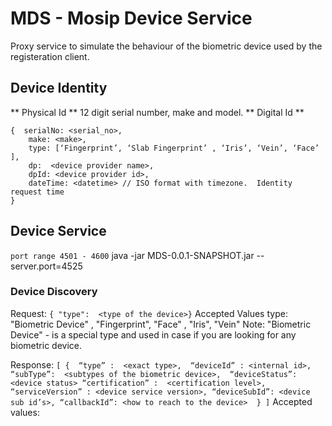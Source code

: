 # MDS - Mosip Device Service
Proxy service to simulate the behaviour of the biometric device used by the registeration client.

## Device Identity
** Physical Id ** 12 digit serial number, make and model.
** Digital Id ** 
```
{  serialNo: <serial_no>,
    make: <make>,
    type: [‘Fingerprint’, ‘Slab Fingerprint’ , ‘Iris’, ‘Vein’, ‘Face’ ],
    dp:  <device provider name>,
    dpId: <device provider id>,
    dateTime: <datetime> // ISO format with timezone.  Identity request time
}

```

## Device Service
`port range 4501 - 4600`
java -jar MDS-0.0.1-SNAPSHOT.jar --server.port=4525
### Device Discovery
Request:
	`{ "type":  <type of the device>}`
	Accepted Values 
	type: "Biometric Device" , "Fingerprint",  "Face" , "Iris", "Vein" 
	Note: "Biometric Device" - is a special type and used in case if you are looking for any biometric device.

Response:
	```
		[
			{ 
				“type” :  <exact type>, 
				“deviceId” : <internal id>, 
				“subType”:  <subtypes of the biometric device>, 
				“deviceStatus”:  <device status>
				“certification” :  <certification level>,
				“serviceVersion” : <device service version>,
				“deviceSubId”: <device sub id’s>,
				“callbackId”: <how to reach to the device> 
			}
		]
	```
Accepted values:

